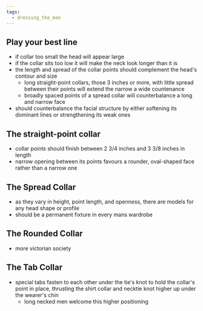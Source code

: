 ```yaml
---
tags:
  - dressing_the_man
---
```

## Play your best line
- if collar too small the head will appear large
- if the collar sits too low it will make the neck look longer than it is
- the length and spread of the collar points should complement the head's contour and size
	- long straight-point collars, those 3 inches or more, with little spread between their points will extend the narrow a wide countenance
	- broadly spaced points of a spread collar will counterbalance a long and narrow face
- should counterbalance the facial structure by either softening its dominant lines or strengthening its weak ones
## The straight-point collar
- collar points should finish between 2 3/4 inches and 3 3/8 inches in length
- narrow opening between its points favours a rounder, oval-shaped face rather than a narrow one
## The Spread Collar
- as they vary in height, point length, and openness, there are models for any head shape or profile
- should be a permanent fixture in every mans wardrobe
## The Rounded Collar
- more victorian society
## The Tab Collar
- special tabs fasten to each other under the tie's knot to hold the collar's point in place, thrusting the shirt collar and necktie knot higher up under the wearer's chin
	- long necked men welcome this higher positioning